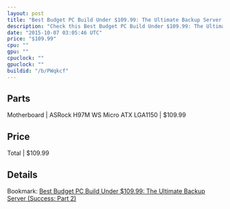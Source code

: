 ```yaml
---
layout: post
title: "Best Budget PC Build Under $109.99: The Ultimate Backup Server (Success: Part 2) "
description: "Check this Best Budget PC Build Under $109.99: The Ultimate Backup Server (Success: Part 2) . Motherboard: ASRock H97M WS Micro ATX LGA1150"
date: "2015-10-07 03:05:46 UTC"
price: "$109.99"
cpu: ""
gpu: ""
cpuclock: ""
gpuclock: ""
buildid: "/b/PWqkcf"
---
```


## Parts

Motherboard | ASRock H97M WS Micro ATX LGA1150 | $109.99

## Price

Total | $109.99

## Details



Bookmark: [Best Budget PC Build Under $109.99: The Ultimate Backup Server (Success: Part 2) ](http://pcbuilders.github.io/2015/10/07/best-budget-pc-build-under-109-dollars-dot-99-the-ultimate-backup-server-success-part-2/)

